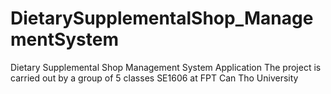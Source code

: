 # DietarySupplementalShop_ManagementSystem
Dietary Supplemental Shop Management System Application
The project is carried out by a group of 5 classes SE1606 at FPT Can Tho University
